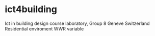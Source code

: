 # ict4building
Ict in building design course laboratory, Group 8 Geneve Switzerland Residential enviroment WWR variable
